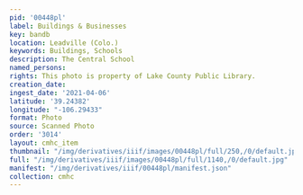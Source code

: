 ```yaml
---
pid: '00448pl'
label: Buildings & Businesses
key: bandb
location: Leadville (Colo.)
keywords: Buildings, Schools
description: The Central School
named_persons: 
rights: This photo is property of Lake County Public Library.
creation_date: 
ingest_date: '2021-04-06'
latitude: '39.24382'
longitude: "-106.29433"
format: Photo
source: Scanned Photo
order: '3014'
layout: cmhc_item
thumbnail: "/img/derivatives/iiif/images/00448pl/full/250,/0/default.jpg"
full: "/img/derivatives/iiif/images/00448pl/full/1140,/0/default.jpg"
manifest: "/img/derivatives/iiif/00448pl/manifest.json"
collection: cmhc
---
```

